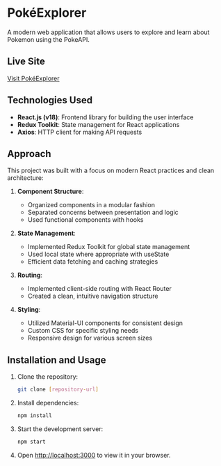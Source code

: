 # PokéExplorer

A modern web application that allows users to explore and learn about Pokemon using the PokeAPI.

## Live Site

[Visit PokéExplorer](https://pokemon-explorer-sba.netlify.app)

## Technologies Used

- **React.js (v18)**: Frontend library for building the user interface
- **Redux Toolkit**: State management for React applications
- **Axios**: HTTP client for making API requests

## Approach

This project was built with a focus on modern React practices and clean architecture:

1. **Component Structure**:
   - Organized components in a modular fashion
   - Separated concerns between presentation and logic
   - Used functional components with hooks

2. **State Management**:
   - Implemented Redux Toolkit for global state management
   - Used local state where appropriate with useState
   - Efficient data fetching and caching strategies

3. **Routing**:
   - Implemented client-side routing with React Router
   - Created a clean, intuitive navigation structure

4. **Styling**:
   - Utilized Material-UI components for consistent design
   - Custom CSS for specific styling needs
   - Responsive design for various screen sizes

## Installation and Usage

1. Clone the repository:
   ```bash
   git clone [repository-url]
   ```

2. Install dependencies:
   ```bash
   npm install
   ```

3. Start the development server:
   ```bash
   npm start
   ```

4. Open [http://localhost:3000](http://localhost:3000) to view it in your browser.
